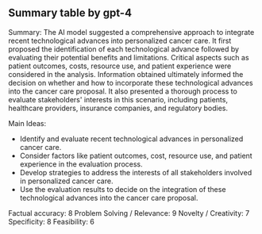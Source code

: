 ## Summary table by gpt-4
Summary: 
The AI model suggested a comprehensive approach to integrate recent technological advances into personalized cancer care. It first proposed the identification of each technological advance followed by evaluating their potential benefits and limitations. Critical aspects such as patient outcomes, costs, resource use, and patient experience were considered in the analysis. Information obtained ultimately informed the decision on whether and how to incorporate these technological advances into the cancer care proposal. It also presented a thorough process to evaluate stakeholders' interests in this scenario, including patients, healthcare providers, insurance companies, and regulatory bodies.
    
Main Ideas: 
- Identify and evaluate recent technological advances in personalized cancer care.
- Consider factors like patient outcomes, cost, resource use, and patient experience in the evaluation process.
- Develop strategies to address the interests of all stakeholders involved in personalized cancer care. 
- Use the evaluation results to decide on the integration of these technological advances into the cancer care proposal.

Factual accuracy: 8
Problem Solving / Relevance: 9
Novelty / Creativity: 7
Specificity: 8
Feasibility: 6
